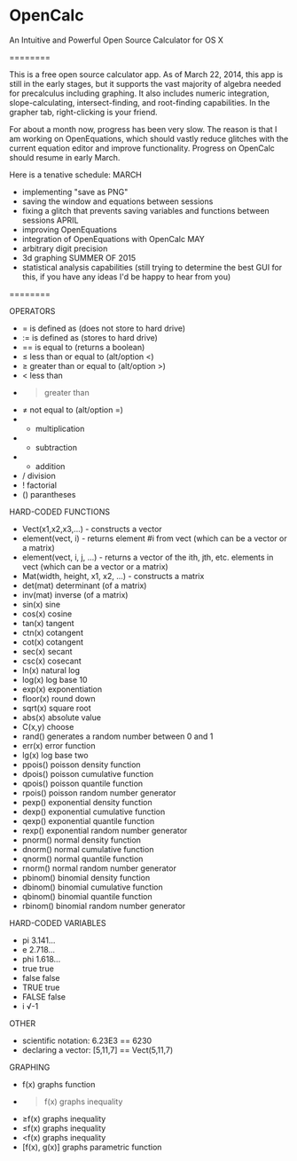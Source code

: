 OpenCalc
========

An Intuitive and Powerful Open Source Calculator for OS X

========

This is a free open source calculator app. As of March 22, 2014, this app is still in the early stages, but it supports the vast majority of algebra needed for precalculus including graphing. It also includes numeric integration, slope-calculating, intersect-finding, and root-finding capabilities. In the grapher tab, right-clicking is your friend.

For about a month now, progress has been very slow. The reason is that I am working on OpenEquations, which should vastly reduce glitches with the current equation editor and improve functionality. Progress on OpenCalc should resume in early March.

Here is a tenative schedule:
MARCH
* implementing "save as PNG"
* saving the window and equations between sessions
* fixing a glitch that prevents saving variables and functions between sessions
APRIL
* improving OpenEquations
* integration of OpenEquations with OpenCalc
MAY
* arbitrary digit precision
* 3d graphing
SUMMER OF 2015
* statistical analysis capabilities (still trying to determine the best GUI for this, if you have any ideas I'd be happy to hear from you)

========

OPERATORS
* =   is defined as (does not store to hard drive)
* :=  is defined as (stores to hard drive)
* ==  is equal to (returns a boolean)
* ≤   less than or equal to (alt/option <)
* ≥   greater than or equal to (alt/option >)
* <   less than
* >   greater than
* ≠   not equal to (alt/option =)
* *   multiplication
* -   subtraction
* +   addition
* /   division
* !   factorial
* ()  parantheses

HARD-CODED FUNCTIONS
* Vect(x1,x2,x3,...) - constructs a vector
* element(vect, i) - returns element #i from vect (which can be a vector or a matrix)
* element(vect, i, j, ...) - returns a vector of the ith, jth, etc. elements in vect (which can be a vector or a matrix)
* Mat(width, height, x1, x2, ...) - constructs a matrix
* det(mat)    determinant (of a matrix)
* inv(mat)    inverse (of a matrix)
* sin(x)      sine
* cos(x)      cosine
* tan(x)      tangent
* ctn(x)      cotangent
* cot(x)      cotangent
* sec(x)      secant
* csc(x)      cosecant
* ln(x)       natural log
* log(x)      log base 10
* exp(x)      exponentiation
* floor(x)    round down
* sqrt(x)     square root
* abs(x)      absolute value
* C(x,y)      choose
* rand()      generates a random number between 0 and 1
* err(x)      error function
* lg(x)       log base two
* ppois()     poisson density function
* dpois()     poisson cumulative function
* qpois()     poisson quantile function
* rpois()     poisson random number generator
* pexp()      exponential density function
* dexp()      exponential cumulative function
* qexp()      exponential quantile function
* rexp()      exponential random number generator
* pnorm()     normal density function
* dnorm()     normal cumulative function
* qnorm()     normal quantile function
* rnorm()     normal random number generator
* pbinom()    binomial density function
* dbinom()    binomial cumulative function
* qbinom()    binomial quantile function
* rbinom()    binomial random number generator

HARD-CODED VARIABLES
* pi          3.141...
* e           2.718...
* phi         1.618...
* true        true
* false       false
* TRUE        true
* FALSE       false
* i           √-1

OTHER
* scientific notation: 6.23E3 == 6230
* declaring a vector: [5,11,7] == Vect(5,11,7)

GRAPHING
* f(x)            graphs function
* >f(x)           graphs inequality
* ≥f(x)           graphs inequality
* ≤f(x)           graphs inequality
* <f(x)           graphs inequality
* [f(x), g(x)]    graphs parametric function

